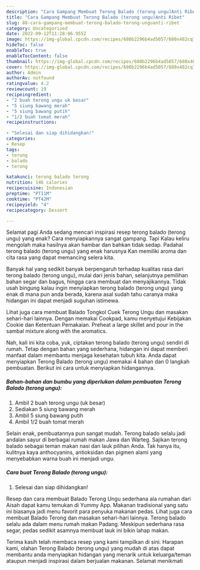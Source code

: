 ```yaml
---
description: "Cara Gampang Membuat Terong Balado (terong ungu)Anti Ribet"
title: "Cara Gampang Membuat Terong Balado (terong ungu)Anti Ribet"
slug: 88-cara-gampang-membuat-terong-balado-terong-unguanti-ribet
category: Uncategorized
date: 2022-09-12T11:28:06.955Z
image: https://img-global.cpcdn.com/recipes/680b2296b4ad5057/680x482cq70/terong-balado-terong-ungu-foto-resep-utama.jpg
hideToc: false
enableToc: true
enableTocContent: false
thumbnail: https://img-global.cpcdn.com/recipes/680b2296b4ad5057/680x482cq70/terong-balado-terong-ungu-foto-resep-utama.jpg
cover: https://img-global.cpcdn.com/recipes/680b2296b4ad5057/680x482cq70/terong-balado-terong-ungu-foto-resep-utama.jpg
author: Admin
authorAv: notfound
ratingvalue: 4.2
reviewcount: 19
recipeingredient:
- "2 buah terong ungu uk besar"
- "5 siung bawang merah"
- "5 siung bawang putih"
- "1/2 buah tomat merah"
recipeinstructions:

- "Selesai dan siap dihidangkan!"
categories:
- Resep
tags:
- terong
- balado
- terong

katakunci: terong balado terong 
nutrition: 146 calories
recipecuisine: Indonesian
preptime: "PT11M"
cooktime: "PT42M"
recipeyield: "4"
recipecategory: Dessert

---
```



Selamat pagi Anda sedang mencari inspirasi resep terong balado (terong ungu) yang enak? Cara menyiapkannya sangat gampang. Tapi Kalau keliru mengolah maka hasilnya akan hambar dan bahkan tidak sedap. Padahal terong balado (terong ungu) yang enak harusnya Kan memiliki aroma dan cita rasa yang dapat memancing selera kita.


Banyak hal yang sedikit banyak berpengaruh terhadap kualitas rasa dari terong balado (terong ungu), mulai dari jenis bahan, selanjutnya pemilihan bahan segar dan bagus, hingga cara membuat dan menyajikannya. Tidak usah bingung kalau ingin menyiapkan terong balado (terong ungu) yang enak di mana pun anda berada, karena asal sudah tahu caranya maka hidangan ini dapat menjadi suguhan istimewa.

Lihat juga cara membuat Balado Tongkol Cuek Terong Ungu dan masakan sehari-hari lainnya. Dengan memakai Cookpad, kamu menyetujui Kebijakan Cookie dan Ketentuan Pemakaian. Preheat a large skillet and pour in the sambal mixture along with the aromatics.


Nah, kali ini kita coba, yuk, ciptakan terong balado (terong ungu) sendiri di rumah. Tetap dengan bahan yang sederhana, hidangan ini dapat memberi manfaat dalam membantu menjaga kesehatan tubuh kita. Anda dapat menyiapkan Terong Balado (terong ungu) memakai 4 bahan dan 0 langkah pembuatan. Berikut ini cara untuk menyiapkan hidangannya.

<!--inarticleads1-->

##### Bahan-bahan dan bumbu yang diperlukan dalam pembuatan Terong Balado (terong ungu):

1. Ambil 2 buah terong ungu (uk besar)
1. Sediakan 5 siung bawang merah
1. Ambil 5 siung bawang putih
1. Ambil 1/2 buah tomat merah


Selain enak, pembuatannya pun sangat mudah. Terong balado selalu jadi andalan sayur di berbagai rumah makan Jawa dan Warteg. Sajikan terong balado sebagai teman makan nasi dan lauk pilihan Anda. Tak hanya itu, kulitnya kaya anthocyanins, antioksidan dan pigmen alami yang menyebabkan warna buah ini menjadi ungu. 

<!--inarticleads2-->

##### Cara buat Terong Balado (terong ungu):


1. Selesai dan siap dihidangkan!

Resep dan cara membuat Balado Terong Ungu sederhana ala rumahan dari Aisah dapat kamu temukan di Yummy App. Makanan tradisional yang satu ini biasanya jadi menu favorit para penyuka makanan pedas. Lihat juga cara membuat Balado Terong dan masakan sehari-hari lainnya. Terong balado selalu ada dalam menu rumah makan Padang. Meskipun sederhana rasa segar, pedas sedikit asamnya membuat lauk ini bikin lahap makan. 

Terima kasih telah membaca resep yang kami tampilkan di sini. Harapan kami, olahan Terong Balado (terong ungu) yang mudah di atas dapat membantu anda menyiapkan hidangan yang menarik untuk keluarga/teman ataupun menjadi inspirasi dalam berjualan makanan. Selamat menikmati
